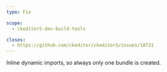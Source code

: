 ```yaml
---
type: Fix

scope:
  - ckeditor5-dev-build-tools

closes:
  - https://github.com/ckeditor/ckeditor5/issues/18731
---
```


Inline dynamic imports, so always only one bundle is created.
